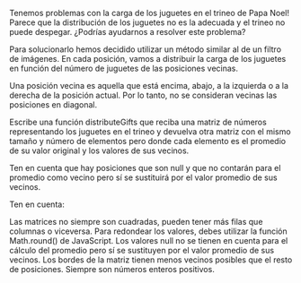 Tenemos problemas con la carga de los juguetes en el trineo de Papa Noel! Parece que la distribución de los juguetes no es la adecuada y el trineo no puede despegar. ¿Podrías ayudarnos a resolver este problema?

Para solucionarlo hemos decidido utilizar un método similar al de un filtro de imágenes. En cada posición, vamos a distribuir la carga de los juguetes en función del número de juguetes de las posiciones vecinas.

Una posición vecina es aquella que está encima, abajo, a la izquierda o a la derecha de la posición actual. Por lo tanto, no se consideran vecinas las posiciones en diagonal.

Escribe una función distributeGifts que reciba una matriz de números representando los juguetes en el trineo y devuelva otra matriz con el mismo tamaño y número de elementos pero donde cada elemento es el promedio de su valor original y los valores de sus vecinos.

Ten en cuenta que hay posiciones que son null y que no contarán para el promedio como vecino pero sí se sustituirá por el valor promedio de sus vecinos.

Ten en cuenta:

Las matrices no siempre son cuadradas, pueden tener más filas que columnas o viceversa.
Para redondear los valores, debes utilizar la función Math.round() de JavaScript.
Los valores null no se tienen en cuenta para el cálculo del promedio pero sí se sustituyen por el valor promedio de sus vecinos.
Los bordes de la matriz tienen menos vecinos posibles que el resto de posiciones.
Siempre son números enteros positivos.

